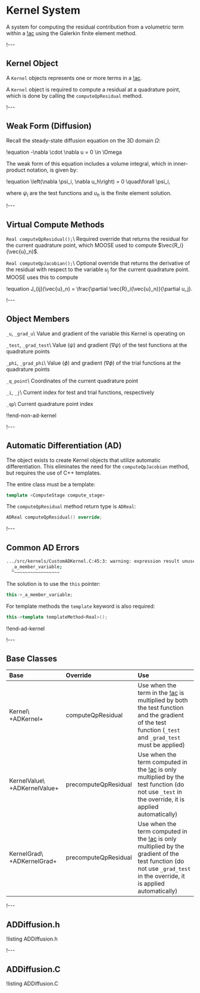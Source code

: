 # Kernel System

A system for computing the residual contribution from a volumetric term within a [!ac](PDE) using
the Galerkin finite element method.

!---

## Kernel Object

A `Kernel` objects represents one or more terms in a [!ac](PDE).

A `Kernel` object is required to compute a residual at a quadrature point, which is done by
calling the `computeQpResidual` method.

!---

## Weak Form (Diffusion)

Recall the steady-state diffusion equation on the 3D domain $\Omega$:

!equation
-\nabla \cdot \nabla u = 0 \in \Omega

The weak form of this equation includes a volume integral, which in inner-product notation,
is given by:

!equation
\left(\nabla \psi_i, \nabla u_h\right) = 0 \quad\forall  \psi_i,

where $\psi_i$ are the test functions and $u_h$ is the finite element solution.

!---

## Virtual Compute Methods

`Real computeQpResidual();`\\
Required override that returns the residual for the current quadrature point, which
MOOSE used to compute $\vec{R_i}(\vec{u}_n)$.

`Real computeQpJacobian();`\\
Optional override that returns the derivative of the residual with respect to the
variable $u_j$ for the current quadrature point. MOOSE uses this to compute

!equation
J_{ij}(\vec{u}_n) = \frac{\partial \vec{R}_i(\vec{u}_n)}{\partial u_j}.

!---

## Object Members

`_u`, `_grad_u`\\
Value and gradient of the variable this Kernel is operating on

`_test`, `_grad_test`\\
Value ($\psi$) and gradient ($\nabla \psi$) of the test functions at the quadrature points

`_phi`, `_grad_phi`\\
Value ($\phi$) and gradient ($\nabla \phi$) of the trial functions at the quadrature points

`_q_point`\\
Coordinates of the current quadrature point

`_i`, `_j`\\
Current index for test and trial functions, respectively

`_qp`\\
Current quadrature point index

!!end-non-ad-kernel

!---

## Automatic Differentiation (AD)

The object exists to create Kernel objects that utilize automatic differentiation. This eliminates
the need for the `computeQpJacobian` method, but requires the use of C++ templates.

The entire class must be a template:

```c++
template <ComputeStage compute_stage>
```

The `computeQpResidual` method return type is `ADReal`:

```c++
ADReal computeQpResidual() override;
```

!---

## Common AD Errors

```bash
.../src/kernels/CustomADKernel.C:45:3: warning: expression result unused [-Wunused-value]
  _a_member_variable;
  ^~~~~~~~~~~~~~~~~~
```

The solution is to use the `this` pointer:

```c++
this->_a_member_variable;
```

For template methods the `template` keyword is also required:

```c++
this->template templateMethod<Real>();
```


!!end-ad-kernel

!---

## Base Classes

| Base | Override | Use |
| :- | :- | :- |
| Kernel\\ +ADKernel+ | computeQpResidual | Use when the term in the [!ac](PDE) is multiplied by both the test function and the gradient of the test function (`_test` and `_grad_test` must be applied) |
| KernelValue\\ +ADKernelValue+ | precomputeQpResidual | Use when the term computed in the [!ac](PDE) is only multiplied by the test function (do not use `_test` in the override, it is applied automatically) |
| KernelGrad\\ +ADKernelGrad+ | precomputeQpResidual | Use when the term computed in the [!ac](PDE) is only multiplied by the gradient of the test function (do not use `_grad_test` in the override, it is applied automatically) |

!---

## ADDiffusion.h

!listing ADDiffusion.h

!---

## ADDiffusion.C

!listing ADDiffusion.C

